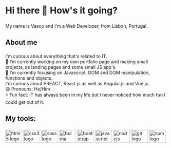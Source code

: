 <h1 align="left">Hi there 👋 How's it going?</h1>

###

<p align="left">My name is Vasco and I'm a Web Developer, from Lisbon, Portugal.</p>

###

<h2 align="left">About me</h2>

###

<p align="left">I'm curious about everything that's related to IT. <br>🔭 I’m currently working on my own portfolio page and making small projects, as landing pages and some small JS app's.<br>🌱 I’m currently focusing on Javascript, DOM and DOM manipulation, functions and objects.<br>I'm curious about PREACT, React.js as well as Angular.js and Vue.js. <br>😄 Pronouns: He/Him<br>⚡ Fun fact: IT has always been in my life but I never noticed how much fun I could get out of it.</p>

###

<h2 align="left">My tools:</h2>

###

<div align="left">
  <img src="https://cdn.jsdelivr.net/gh/devicons/devicon/icons/html5/html5-original.svg" height="40" width="52" alt="html5 logo"  />
  <img src="https://cdn.jsdelivr.net/gh/devicons/devicon/icons/css3/css3-original.svg" height="40" width="52" alt="css3 logo"  />
  <img src="https://cdn.jsdelivr.net/gh/devicons/devicon/icons/sass/sass-original.svg" height="40" width="52" alt="sass logo"  />
  <img src="https://cdn.jsdelivr.net/gh/devicons/devicon/icons/bulma/bulma-plain.svg" height="40" width="52" alt="bulma logo" />
  <img src="https://cdn.jsdelivr.net/gh/devicons/devicon/icons/bootstrap/bootstrap-original.svg" height="40" width="52" alt="bootstrap logo"  />
  <img src="https://cdn.jsdelivr.net/gh/devicons/devicon/icons/javascript/javascript-original.svg" height="40" width="52" alt="javascript logo"  />
  <img src="https://cdn.jsdelivr.net/gh/devicons/devicon/icons/nodejs/nodejs-original.svg" height="40" width="52" alt="nodejs logo"  />
  <!--<img src="https://cdn.jsdelivr.net/gh/devicons/devicon/icons/react/react-original-wordmark.svg" height="40" width="52" alt="react logo" />-->
  <img src="https://cdn.jsdelivr.net/gh/devicons/devicon/icons/git/git-original.svg" height="40" width="52" alt="git logo"/>
  <img src="https://cdn.jsdelivr.net/gh/devicons/devicon/icons/npm/npm-original-wordmark.svg" height="40" width="52" alt="npm logo"  />
  <!--<img src="https://cdn.jsdelivr.net/gh/devicons/devicon/icons/mongodb/mongodb-original-wordmark.svg" height="40" width="52" alt="mongodb logo" />-->
  </div>
          





